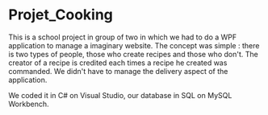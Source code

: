 # Projet_Cooking

This is a school project in group of two in which we had to do a WPF application to manage a imaginary website. The concept was simple : there is two types of people, those who create recipes and those who don't. The creator of a recipe is credited each times a recipe he created was commanded. 
We didn't have to manage the delivery aspect of the application.

We coded it in C# on Visual Studio, our database in SQL on MySQL Workbench.
